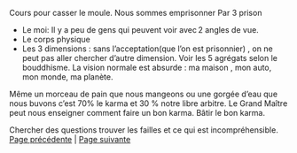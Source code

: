 
Cours pour casser le moule. Nous sommes emprisonner Par 3 prison
- Le moi: Il y a peu de gens qui peuvent voir avec 2 angles de vue. 
- Le corps physique 
- Les 3 dimensions : sans l’acceptation(que l’on est prisonnier) , on ne peut pas aller chercher d’autre dimension. 
Voir les 5 agrégats selon le bouddhisme.
La vision normale est absurde : ma maison , mon auto, mon monde, ma planète. 

Même un morceau de pain que nous mangeons ou une gorgée d’eau que nous buvons c’est 70% le karma et 30 % notre libre arbitre. Le Grand Maître peut nous enseigner comment faire un bon karma. Bâtir le bon karma. 

Chercher des questions trouver les failles et ce qui est incompréhensible. 
[Page précédente](2024-01-07-07.md) | [Page suivante](2024-01-14-01.md)
